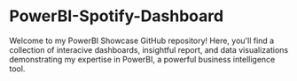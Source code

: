 # PowerBI-Spotify-Dashboard
Welcome to my PowerBI Showcase GitHub repository! Here, you'll find a collection of interacive dashboards, insightful report, and data visualizations demonstrating my expertise in PowerBI, a powerful business intelligence tool.
